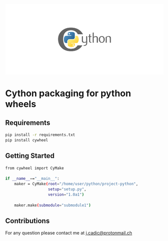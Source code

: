 <p align="center">
  <img src="https://raw.githubusercontent.com/JeanMaximilienCadic/cywheel-python/master/img/cython.png"/>
</p>

# Cython packaging for python wheels

## Requirements
```bash
pip install -r requirements.txt
pip install cywheel
```
## Getting Started


```bash
from cywheel import CyMake

if __name__=="__main__":
    maker = CyMake(root="/home/user/python/project-python",
                   setup="setup.py",
                   version="1.0a1")

    maker.make(submodule="submodule1")

```


## Contributions

For any question please contact me at j.cadic@protonmail.ch
